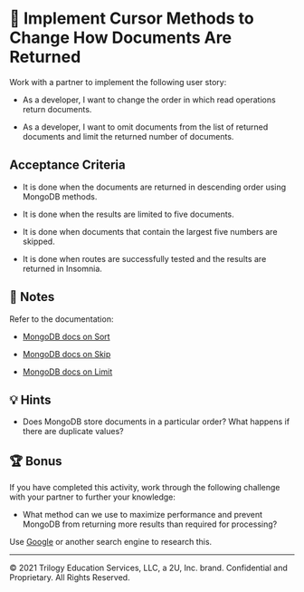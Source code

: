 # 📖 Implement Cursor Methods to Change How Documents Are Returned

Work with a partner to implement the following user story:

* As a developer, I want to change the order in which read operations return documents.

* As a developer, I want to omit documents from the list of returned documents and limit the returned number of documents.

## Acceptance Criteria

* It is done when the documents are returned in descending order using MongoDB methods.

* It is done when the results are limited to five documents.

* It is done when documents that contain the largest five numbers are skipped.

* It is done when routes are successfully tested and the results are returned in Insomnia.

## 📝 Notes

Refer to the documentation:

  * [MongoDB docs on Sort](https://docs.mongodb.com/manual/reference/method/cursor.sort/)

  * [MongoDB docs on Skip](https://docs.mongodb.com/manual/reference/method/cursor.skip/)

  * [MongoDB docs on Limit](https://docs.mongodb.com/manual/reference/method/cursor.limit/)

## 💡 Hints

* Does MongoDB store documents in a particular order? What happens if there are duplicate values?

## 🏆 Bonus

If you have completed this activity, work through the following challenge with your partner to further your knowledge:

* What method can we use to maximize performance and prevent MongoDB from returning more results than required for processing?

Use [Google](https://www.google.com) or another search engine to research this.

---
© 2021 Trilogy Education Services, LLC, a 2U, Inc. brand. Confidential and Proprietary. All Rights Reserved.
